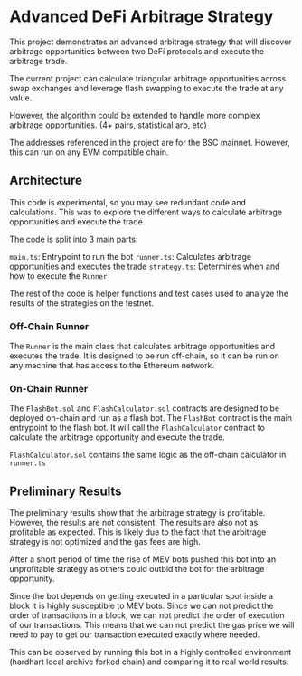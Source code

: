 # Advanced DeFi Arbitrage Strategy 

This project demonstrates an advanced arbitrage strategy that will discover arbitrage opportunities between two DeFi protocols and execute the arbitrage trade.

The current project can calculate triangular arbitrage opportunities across swap exchanges and leverage flash swapping to execute the trade at any value.

However, the algorithm could be extended to handle more complex arbitrage opportunities. (4+ pairs, statistical arb, etc) 

The addresses referenced in the project are for the BSC mainnet. However, this can run on any EVM compatible chain.

## Architecture
This code is experimental, so you may see redundant code and calculations. This was to explore the different ways to calculate arbitrage opportunities and execute the trade.

The code is split into 3 main parts:

`main.ts`: Entrypoint to run the bot
`runner.ts`: Calculates arbitrage opportunities and executes the trade
`strategy.ts`: Determines when and how to execute the `Runner`

The rest of the code is helper functions and test cases used to analyze the results of the strategies on the testnet.

### Off-Chain Runner
The `Runner` is the main class that calculates arbitrage opportunities and executes the trade. It is designed to be run off-chain, so it can be run on any machine that has access to the Ethereum network.

### On-Chain Runner
The `FlashBot.sol` and `FlashCalculator.sol` contracts are designed to be deployed on-chain and run as a flash bot. The `FlashBot` contract is the main entrypoint to the flash bot. It will call the `FlashCalculator` contract to calculate the arbitrage opportunity and execute the trade.

`FlashCalculator.sol` contains the same logic as the off-chain calculator in `runner.ts`

## Preliminary Results
The preliminary results show that the arbitrage strategy is profitable. However, the results are not consistent. The results are also not as profitable as expected. This is likely due to the fact that the arbitrage strategy is not optimized and the gas fees are high.

After a short period of time the rise of MEV bots pushed this bot into an unprofitable strategy as others could outbid the bot for the arbitrage opportunity.

Since the bot depends on getting executed in a particular spot inside a block it is highly susceptible to MEV bots. Since we can not predict the order of transactions in a block, we can not predict the order of execution of our transactions. This means that we can not predict the gas price we will need to pay to get our transaction executed exactly where needed.

This can be observed by running this bot in a highly controlled environment (hardhart local archive forked chain) and comparing it to real world results.
